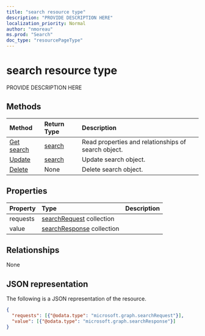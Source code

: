 ```yaml
---
title: "search resource type"
description: "PROVIDE DESCRIPTION HERE"
localization_priority: Normal
author: "nmoreau"
ms.prod: "Search"
doc_type: "resourcePageType"
---
```


# search resource type

PROVIDE DESCRIPTION HERE

## Methods

| Method       | Return Type | Description |
|:-------------|:------------|:------------|
| [Get search](../api/search-get.md) | [search](search.md) | Read properties and relationships of search object. |
| [Update](../api/search-update.md) | [search](search.md) | Update search object. |
| [Delete](../api/search-delete.md) | None | Delete search object. |

## Properties

| Property     | Type        | Description |
|:-------------|:------------|:------------|
|requests|[searchRequest](searchrequest.md) collection||
|value|[searchResponse](searchresult.md) collection||

## Relationships

None

## JSON representation

The following is a JSON representation of the resource.

<!-- {
  "blockType": "resource",
  "optionalProperties": [

  ],
  "@odata.type": "microsoft.graph.search",
  "baseType": ""
}-->

```json
{
  "requests": [{"@odata.type": "microsoft.graph.searchRequest"}],
  "value": [{"@odata.type": "microsoft.graph.searchResponse"}]
}
```

<!-- uuid: 16cd6b66-4b1a-43a1-adaf-3a886856ed98
2019-02-04 14:57:30 UTC -->
<!-- {
  "type": "#page.annotation",
  "description": "search resource",
  "keywords": "",
  "section": "documentation",
  "tocPath": ""
}-->